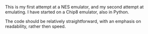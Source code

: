 This is my first attempt at a NES emulator, and my second attempt at emulating. I have started on a Chip8 emulator, also in Python.

The code should be relatively straightforward, with an emphasis on readability, rather then speed.